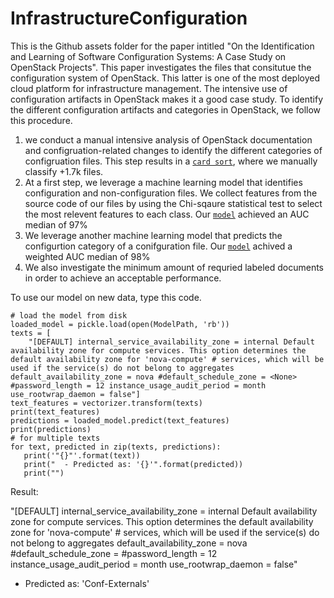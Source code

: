 # InfrastructureConfiguration

This is the Github assets folder for the paper intitled "On the Identification and Learning of Software Configuration Systems: A Case Study on OpenStack Projects".
This paper investigates the files that consitutue the configuration system of OpenStack. This latter is one of the most deployed cloud platform for infrastructure management. The intensive use of configuration artifacts in OpenStack makes it a good case study. To identify the different configuration artifacts and categories in OpenStack, we follow this procedure.

1) we conduct a manual intensive analysis of OpenStack documentation and configruation-related changes to identify the different categories of configruation files. This step results in a [``card sort``](https://github.com/Narjes-b/InfrastructureConfiguration/blob/main/Data/Card%20Sort.csv), where we manually classify +1.7k files. 
2) At a first step, we leverage a machine learning model that identifies configuration and non-configuration files. We collect features from the source code of our files by using the Chi-sqaure statistical test to select the most relevent features to each class. Our [``model``](https://github.com/Narjes-b/InfrastructureConfiguration/blob/main/Models/Model1-Configuration_Non-configuration.sav) achieved an AUC median of 97%
3) We leverage another machine learning model that predicts the configurtion category of a conifguration file. Our [``model``](https://github.com/Narjes-b/InfrastructureConfiguration/blob/main/Models/Model2-ConfigurationCategories.sav) achived a weighted AUC median of 98%
4) We also investigate the minimum amount of requried labeled documents in order to achieve an acceptable performance.  

To use our model on new data, type this code. 

    # load the model from disk
    loaded_model = pickle.load(open(ModelPath, 'rb'))
    texts = [
        "[DEFAULT] internal_service_availability_zone = internal Default availability zone for compute services. This option determines the default availability zone for 'nova-compute' # services, which will be used if the service(s) do not belong to aggregates default_availability_zone = nova #default_schedule_zone = <None> #password_length = 12 instance_usage_audit_period = month use_rootwrap_daemon = false"]
    text_features = vectorizer.transform(texts)
    print(text_features)
    predictions = loaded_model.predict(text_features)
    print(predictions)
    # for multiple texts
    for text, predicted in zip(texts, predictions):
       print('"{}"'.format(text))
       print("  - Predicted as: '{}'".format(predicted))
       print("")
    


Result:

"[DEFAULT] internal_service_availability_zone = internal Default availability zone for compute services. This option determines the default availability zone for 'nova-compute' # services, which will be used if the service(s) do not belong to aggregates default_availability_zone = nova #default_schedule_zone = <None> #password_length = 12 instance_usage_audit_period = month use_rootwrap_daemon = false"
  - Predicted as: 'Conf-Externals'
